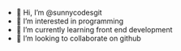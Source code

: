 - 👋 Hi, I’m @sunnycodesgit
- 👀 I’m interested in programming
- 🌱 I’m currently learning front end development
- 💞️ I’m looking to collaborate on github

<!---
sunnycodesgit/sunnycodesgit is a ✨ special ✨ repository because its `README.md` (this file) appears on your GitHub profile.
You can click the Preview link to take a look at your changes.
--->
